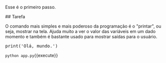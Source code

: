 Esse é o primeiro passo.

## Tarefa

O comando mais simples e mais poderoso da programação é o "printar", ou seja, mostrar na tela. Ajuda muito a ver o valor das variáveis em um dado momento e também é bastante usado para
mostrar saídas para o usuário.

<pre class="file" data-filename="app.py" data-target="replace">
print('Olá, mundo.')
</pre>

`python app.py`{{execute}}

